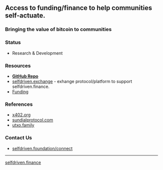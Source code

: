## Access to funding/finance to help communities self-actuate.

### Bringing the value of bitcoin to communities

### Status
- Research & Development

### Resources
- **[GitHub Repo](https://github.com/selfdriven-foundation/selfdriven-finance)**
- [selfdriven.exchange](https://selfdriven.exchange) - exhange protocol/platform to support selfdriven.finance.
- [Funding](https://github.com/selfdriven-foundation/selfdriven-finance//tree/main/funding/cardano)

### References
- [x402.org](https://x402.org)
- [sundialprotocol.com](https://www.sundialprotocol.com)
- [utxo.family](https://utxo.family)

### Contact Us
- [selfdriven.foundation/connect](https://selfdriven.foundation/connect)

----
[selfdriven.finance](https://selfdriven.finance)
